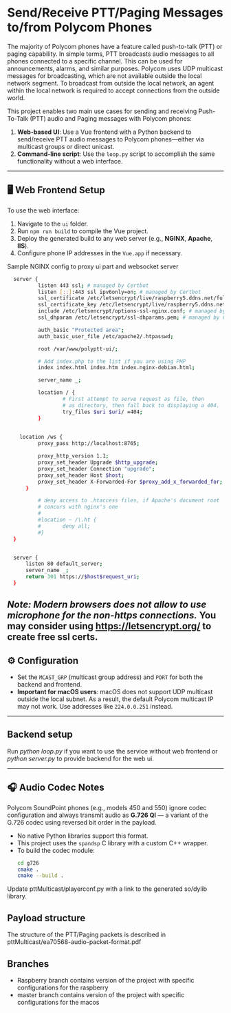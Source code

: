 # Send/Receive PTT/Paging Messages to/from Polycom Phones

The majority of Polycom phones have a feature called push-to-talk (PTT) or paging capability. In simple terms, PTT broadcasts audio messages to all phones connected to a specific channel. This can be used for announcements, alarms, and similar purposes. Polycom uses UDP multicast messages for broadcasting, which are not available outside the local network segment. To broadcast from outside the local network, an agent within the local network is required to accept connections from the outside world.

This project enables two main use cases for sending and receiving Push-To-Talk (PTT) audio and Paging messages with Polycom phones:

1. **Web-based UI**: Use a Vue frontend with a Python backend to send/receive PTT audio messages to Polycom phones—either via multicast groups or direct unicast.
2. **Command-line script**: Use the `loop.py` script to accomplish the same functionality without a web interface.

---

## 🖥️ Web Frontend Setup

To use the web interface:

1. Navigate to the `ui` folder.
2. Run `npm run build` to compile the Vue project.
3. Deploy the generated build to any web server (e.g., **NGINX**, **Apache**, **IIS**).
4. Configure phone IP addresses in the `Vue.app` if necessary.

Sample NGINX config to proxy ui part and websocket server
```bash
  server {
          listen 443 ssl; # managed by Certbot
          listen [::]:443 ssl ipv6only=on; # managed by Certbot
          ssl_certificate /etc/letsencrypt/live/raspberry5.ddns.net/fullchain.pem; 
          ssl_certificate_key /etc/letsencrypt/live/raspberry5.ddns.net/privkey.pem;
          include /etc/letsencrypt/options-ssl-nginx.conf; # managed by Certbot
          ssl_dhparam /etc/letsencrypt/ssl-dhparams.pem; # managed by Certbot

          auth_basic "Protected area";
          auth_basic_user_file /etc/apache2/.htpasswd;        

          root /var/www/polyptt-ui/;

          # Add index.php to the list if you are using PHP
          index index.html index.htm index.nginx-debian.html;

          server_name _;

          location / {
                  # First attempt to serve request as file, then
                  # as directory, then fall back to displaying a 404.
                  try_files $uri $uri/ =404;
          }

      
    location /ws {
          proxy_pass http://localhost:8765;

          proxy_http_version 1.1;
          proxy_set_header Upgrade $http_upgrade;
          proxy_set_header Connection "upgrade";
          proxy_set_header Host $host;
          proxy_set_header X-Forwarded-For $proxy_add_x_forwarded_for;
      }

          # deny access to .htaccess files, if Apache's document root
          # concurs with nginx's one
          #
          #location ~ /\.ht {
          #       deny all;
          #}
  }


  server {
      listen 80 default_server;
      server_name _;
      return 301 https://$host$request_uri;
  }
```

_Note: Modern browsers does not allow to use microphone for the non-https connections._
You may consider using https://letsencrypt.org/ to create free ssl certs.
---

## ⚙️ Configuration

- Set the `MCAST_GRP` (multicast group address) and `PORT` for both the backend and frontend.
- **Important for macOS users**: macOS does not support UDP multicast outside the local subnet. As a result, the default Polycom multicast IP may not work. Use addresses like `224.0.0.251` instead.

---

## Backend setup

Run _python loop.py_ if you want to use the service without web frontend or _python server.py_ to provide backend for the web ui.

---

## 🎧 Audio Codec Notes

Polycom SoundPoint phones (e.g., models 450 and 550) ignore codec configuration and always transmit audio as **G.726 QI** — a variant of the G.726 codec using reversed bit order in the payload.

- No native Python libraries support this format.
- This project uses the `spandsp` C library with a custom C++ wrapper.
- To build the codec module:
  ```bash
  cd g726
  cmake .
  cmake --build .
Update pttMulticast/playerconf.py with a link to the generated so/dylib library.

## Payload structure
The structure of the PTT/Paging packets is described in pttMulticast/ea70568-audio-packet-format.pdf

## Branches

- Raspberry branch contains version of the project with specific configurations for the raspberry
- master branch contains version of the project with specific configurations for the macos

